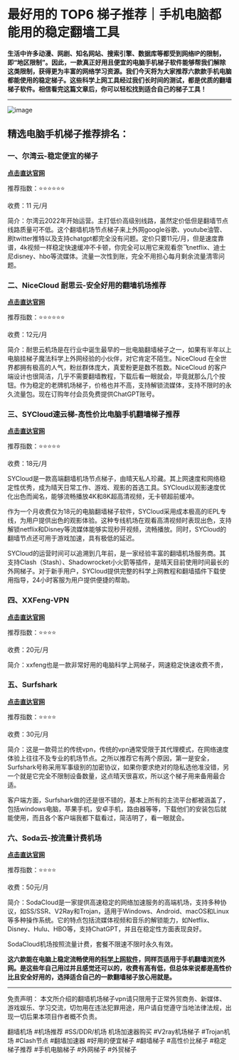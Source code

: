 # 最好用的 TOP6 梯子推荐｜手机电脑都能用的稳定翻墙工具

**生活中许多动漫、网剧、知名网站、搜索引擎、数据库等都受到网络IP的限制，即“地区限制”。因此，一款真正好用且便宜的电脑手机梯子软件能够帮我们解除这类限制，获得更为丰富的网络学习资源。我们今天将为大家推荐六款款手机电脑都能使用的稳定梯子。这些科学上网工具经过我们长时间的测试，都是优质的翻墙梯子软件。相信看完这篇文章后，你可以轻松找到适合自己的梯子工具！**

---
![image](https://github.com/user-attachments/assets/18b2a22c-916f-425b-8f8a-1ccfd084a5a9)


## 精选电脑手机梯子推荐排名：
### 一、尔湾云-稳定便宜的梯子

[**点击直达官网**](https://go.1vpn.cc/ewan)

推荐指数：⭐⭐⭐⭐⭐⭐

收费：11 元/月

简介：尔湾云2022年开始运营。主打低价高级别线路，虽然定价低但是翻墙节点线路质量可不低。这个翻墙机场节点梯子来上外网google谷歌、youtube油管、刷twitter推特以及支持chatgpt都完全没有问题。定价只要11元/月，但是速度靠谱，4k视频一样稳定快速缓冲不卡顿，你完全可以用它来观看奈飞netflix、迪士尼disney、hbo等流媒体。流量一次性到账，完全不用担心每月剩余流量清零问题。

### 二、NiceCloud 耐思云-安全好用的翻墙机场推荐

[**点击直达官网**](https://go.1vpn.cc/nisi)

推荐指数：⭐⭐⭐⭐⭐⭐

收费：12元/月

简介：耐思云机场是在行业中诞生最早的一批电脑翻墙梯子之一，如果有半年以上电脑挂梯子魔法科学上外网经验的小伙伴，对它肯定不陌生。NiceCloud 在全世界都拥有极高的人气，粉丝群体庞大，真爱粉更是数不胜数。NiceCloud 的客户端设计也很简洁，几乎不需要翻墙教程，下载后看一眼就会，毕竟就那么几个按钮。作为稳定的老牌机场梯子，价格也并不高，支持解锁流媒体，支持不限时的永久流量包。现在订购年付会员免费提供ChatGPT账号。

### 三、SYCloud速云梯-高性价比电脑手机翻墙梯子推荐

[**点击直达官网**](https://go.1vpn.cc/suyu)

推荐指数：⭐⭐⭐⭐⭐

收费：18元/月

SYCloud是一款高端翻墙机场节点梯子，由晴天私人珍藏。其上网速度和网络稳定性优秀，成为晴天日常工作、游戏、观影的首选工具。SYCloud以观影速度优化出色而闻名，能够流畅播放4K和8K超高清视频，无卡顿超前缓冲。

作为一个月收费仅为18元的电脑翻墙梯子软件，SYCloud采用成本极高的IEPL专线，为用户提供出色的观影体验。这种专线机场在观看高清视频时表现出色，支持解锁netflix和Disney等流媒体能够实现秒开视频，流畅播放。同时，SYCloud的翻墙节点还可用于游戏加速，具有极低的延迟。

SYCloud的运营时间可以追溯到几年前，是一家经验丰富的翻墙机场服务商。其支持Clash（Stash）、Shadowrocket小火箭等插件，是晴天目前使用时间最长的外网梯子。对于新手用户，SYCloud提供完整的科学上网教程和翻墙插件下载使用指导，24小时客服为用户提供便捷的帮助。

### 四、XXFeng-VPN

[**点击直达官网**](https://go.1vpn.cc/xxfeng)

推荐指数：⭐⭐⭐⭐

收费：20元/月

简介：xxfeng也是一款非常好用的电脑科学上网梯子，网速稳定快速收费不贵，

### 五、Surfshark

[**点击直达官网**](https://go.1vpn.cc/surfshark)

推荐指数：⭐⭐⭐⭐

收费：30元/月

简介：这是一款荷兰的传统vpn，传统的vpn通常受限于其代理模式，在网络速度体验上往往不及专业的机场节点。之所以推荐它有两个原因，第一是安全，Surfshark号称采用军事级别的加密协议，如果你要求绝对的隐私选他准没错，另一个就是它完全不限制设备数量，这点晴天很喜欢，所以这个梯子用来备用最合适。

客户端方面，Surfshark做的还是很不错的，基本上所有的主流平台都被涵盖了，包括windows电脑，苹果手机，安卓手机，路由器等等，下载他们的安装包后就能使用，而且各个客户端我都下载看过，简洁明了，看一眼就会。


### 六、Soda云-按流量计费机场

[**点击直达官网**](https://go.1vpn.cc/soda)

推荐指数：⭐⭐⭐⭐

收费：50元/月

简介：SodaCloud是一家提供高速稳定的网络加速服务的高端机场，支持多种协议，如SS/SSR、V2Ray和Trojan，适用于Windows、Android、macOS和Linux等多种操作系统。它的特点包括流媒体视频和音乐的解锁能力，如Netflix、Disney、Hulu、HBO等，支持ChatGPT，并且在稳定性方面表现良好。

SodaCloud机场按照流量计费，套餐不限速不限时永久有效。

**这六款能在电脑上稳定流畅使用的[科学上网软件](https://github.com/AlipJJ/Best-VPN-6)，同样页适用于手机翻墙浏览外网。是这些年自己用过并且感觉还可以的，收费有高有低，但总体来说都是高性价比且安全好用的，选择适合自己的一款翻墙梯子放心用就是。**

---

免责声明： 本文所介绍的翻墙机场梯子vpn请只限用于正常外贸商务、新媒体、游戏娱乐、学习交流，切勿用在违法犯罪用途，用户请自觉遵守当地法律法规，出现一切后果本项目作者概不负责。

翻墙机场 #机场推荐 #SS/DDR/机场 机场加速器购买 #V2ray机场梯子 #Trojan机场 #Clash节点 #翻墙加速器 #好用的便宜梯子 #翻墙梯子 #高性价比梯子 #稳定梯子推荐 #手机电脑梯子 #外网梯子 #外贸梯子
